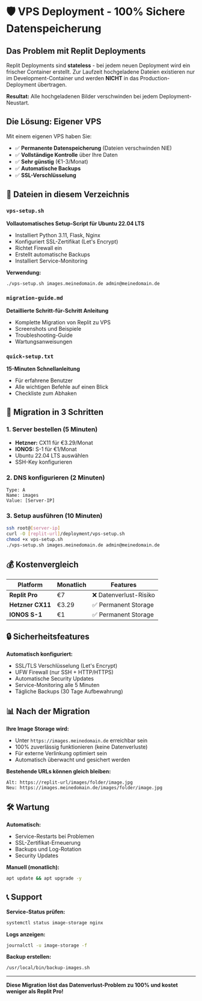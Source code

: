 # 🛡️ VPS Deployment - 100% Sichere Datenspeicherung

## Das Problem mit Replit Deployments

Replit Deployments sind **stateless** - bei jedem neuen Deployment wird ein frischer Container erstellt. Zur Laufzeit hochgeladene Dateien existieren nur im Development-Container und werden **NICHT** in das Production-Deployment übertragen.

**Resultat:** Alle hochgeladenen Bilder verschwinden bei jedem Deployment-Neustart.

## Die Lösung: Eigener VPS

Mit einem eigenen VPS haben Sie:
- ✅ **Permanente Datenspeicherung** (Dateien verschwinden NIE)
- ✅ **Vollständige Kontrolle** über Ihre Daten
- ✅ **Sehr günstig** (€1-3/Monat)
- ✅ **Automatische Backups**
- ✅ **SSL-Verschlüsselung**

## 📁 Dateien in diesem Verzeichnis

### `vps-setup.sh`
**Vollautomatisches Setup-Script für Ubuntu 22.04 LTS**
- Installiert Python 3.11, Flask, Nginx
- Konfiguriert SSL-Zertifikat (Let's Encrypt)
- Richtet Firewall ein
- Erstellt automatische Backups
- Installiert Service-Monitoring

**Verwendung:**
```bash
./vps-setup.sh images.meinedomain.de admin@meinedomain.de
```

### `migration-guide.md`
**Detaillierte Schritt-für-Schritt Anleitung**
- Komplette Migration von Replit zu VPS
- Screenshots und Beispiele
- Troubleshooting-Guide
- Wartungsanweisungen

### `quick-setup.txt`
**15-Minuten Schnellanleitung**
- Für erfahrene Benutzer
- Alle wichtigen Befehle auf einen Blick
- Checkliste zum Abhaken

## 🎯 Migration in 3 Schritten

### 1. Server bestellen (5 Minuten)
- **Hetzner:** CX11 für €3.29/Monat
- **IONOS:** S-1 für €1/Monat
- Ubuntu 22.04 LTS auswählen
- SSH-Key konfigurieren

### 2. DNS konfigurieren (2 Minuten)
```
Type: A
Name: images
Value: [Server-IP]
```

### 3. Setup ausführen (10 Minuten)
```bash
ssh root@[server-ip]
curl -O [replit-url]/deployment/vps-setup.sh
chmod +x vps-setup.sh
./vps-setup.sh images.meinedomain.de admin@meinedomain.de
```

## 💰 Kostenvergleich

| Platform | Monatlich | Features |
|----------|-----------|----------|
| **Replit Pro** | €7 | ❌ Datenverlust-Risiko |
| **Hetzner CX11** | €3.29 | ✅ Permanent Storage |
| **IONOS S-1** | €1 | ✅ Permanent Storage |

## 🔒 Sicherheitsfeatures

**Automatisch konfiguriert:**
- SSL/TLS Verschlüsselung (Let's Encrypt)
- UFW Firewall (nur SSH + HTTP/HTTPS)
- Automatische Security Updates
- Service-Monitoring alle 5 Minuten
- Tägliche Backups (30 Tage Aufbewahrung)

## 📊 Nach der Migration

**Ihre Image Storage wird:**
- Unter `https://images.meinedomain.de` erreichbar sein
- 100% zuverlässig funktionieren (keine Datenverluste)
- Für externe Verlinkung optimiert sein
- Automatisch überwacht und gesichert werden

**Bestehende URLs können gleich bleiben:**
```
Alt: https://replit-url/images/folder/image.jpg
Neu: https://images.meinedomain.de/images/folder/image.jpg
```

## 🛠️ Wartung

**Automatisch:**
- Service-Restarts bei Problemen
- SSL-Zertifikat-Erneuerung
- Backups und Log-Rotation
- Security Updates

**Manuell (monatlich):**
```bash
apt update && apt upgrade -y
```

## 📞 Support

**Service-Status prüfen:**
```bash
systemctl status image-storage nginx
```

**Logs anzeigen:**
```bash
journalctl -u image-storage -f
```

**Backup erstellen:**
```bash
/usr/local/bin/backup-images.sh
```

---

**Diese Migration löst das Datenverlust-Problem zu 100% und kostet weniger als Replit Pro!**